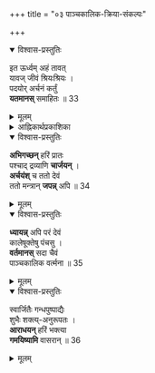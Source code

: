 +++
title = "०३ पाञ्चकालिक-क्रिया-संकल्पः"

+++
<details open><summary>विश्वास-प्रस्तुतिः</summary>

इत ऊर्ध्वम् अहं तावत्  
यावज् जीवं श्रियःश्रियः ।  
पदयोर् अर्चनं कर्तुं  
**यतमानस्** समाहितः ॥ 33
</details>

<details><summary>मूलम्</summary>

इत ऊर्ध्वमहं तावत् यावज्जीवं श्रियःश्रियः ।  
पदयोरर्चनं कर्तुं यतमानस्समाहितः ॥ 33
</details>

<details><summary>आह्निकार्थप्रकाशिका</summary>

सात्त्विकधृत्यालम्बनप्रकारम् आह - **इत ऊर्ध्वम्** इत्यादिना।

तदुक्तं +++(वेदान्तदेशिकेन पाञ्चरात्ररक्षायां नित्यव्याख्याने)+++

> तस्मिन्न् एव शयने समासीनः

इत्यारभ्य

> नियतेन्द्रियस् समाहितो  
> ऽतिक्रान्तम् अनन्तं कालं निरर्थकम् अवलोक्य  
> निर्वेदं परं गच्छेत् -  
> निर्वेदप्रकाराश्च विविधास् तत्-तत्-संहिताविशेषेष्व् अनुसन्धेयाः ।
>
> तदित्थं सङ्गृहीतं नारायणमुनिभिः -
>
>> ब्राह्मे मुहूर्ते सत्वस्थो  
>> हरिर्हरिरिति ब्रुवन् ।  
>> उत्थाय शयने तत्र  
>> समासीनस् समाहितः ॥  
>> व्यर्थं वीक्ष्य गतं कालं  
>> निर्विद्याहम् इतः परम् ।
>
> इति। विस्तरेणोद्धृतं चैतद्वङ्गिवंशेश्वरैः

इत्यादि,

>यद्यपि मुमुक्षोः
>
> > परीक्ष्य लोकान् कर्मचितान् ब्राह्मणो निर्वेदमायान् - नास्त्यकृतः कृतेन, तद्विज्ञानार्थं स गुरुम् एवाभिगच्छेत्  
> > +++(मुण्डके-१-२-१२)+++
>
> इति प्राथमिक-गुरूपसत्ति-कालात् पूर्वम् एव  
तृणीकृत-हिरण्य-गर्भादि-भोगः  
परिपूर्णो निर्वेदस् संवृत्तः  
तथापि विषम-विपाक-विशेष-गुण-त्रयाश्रय-भूत-  
प्रकृति-सम्बद्धतया  
सम्भावित-विषय-सङ्गादि-दोष-परिहाराय  
तथाविध एव _निर्वेदो ऽनुवर्तनीयः_ ।
>
> अगीयत चास्य नित्यानुवर्तनीयत्वं - अमानित्वादि-गुण-गण-मध्ये -
>
>> जन्म-मृत्यु-जरा-व्याधि-दुःख-दोषाऽनुदर्शनम्
>
> इति।  
अतः सिद्धोपायस्यापि   
पराङ्कुश-परकालादीनाम् इव  
भगवद्-अनुभव-च्छेदकतया   
हेयतम-रजस्-तमोमय-निद्रादि-प्रतिकूल-वर्ग-प्रवाहानुवृत्ति-दर्शनेन   
संसार-वैराग्योपचर्यार्थम्  
अहर्-अहस् तद्-उचितावसरेषु  
निर्वेदः कर्तव्य एव ।
>
> एवं सति विवेक-विमोकादि-  
सप्तकान्यतम-भूतानवसाद-विरुद्धावसाद-वशाद्  
उत्तर-कैङ्कर्य-प्रवृत्तेर् अनिष्पत्तिः स्याद् इति  
तत्-परिहारायानन्तरम् उच्यते -
>
>> इति निर्विद्य तदनु  
>> धृतिमालम्ब्य सात्त्विकीम् ।  
>> विधूय चेमं निर्वेदं  
>> सर्वकार्यावसादकम् ॥
>
>
> इत्यादिना गत-जल-सेतु-बन्धनाभिलाष-तुल्यानुताप-प्रशमन-पूर्वकं   
सात्त्विक-धृत्य्-अवलम्बनात्मकागामि-काल-शक्य-कैङ्कर्य-निश्चयः ।

इत्यादि ।
</details>

<details open><summary>विश्वास-प्रस्तुतिः</summary>

**अभिगच्छन्** हरिं प्रातः  
पश्चाद् द्रव्याणि **चार्जयन्** ।  
**अर्चयंश्** च ततो देवं  
ततो मन्त्रान् **जपन्न्** अपि ॥ 34
</details>

<details><summary>मूलम्</summary>

अभिगच्छन् हरिं प्रातः पश्चात् द्रव्याणि चार्जयन् ।  
अर्चयंश्च ततो देवं ततो मन्त्रान् जपन्नपि ॥ 34
</details>


<details open><summary>विश्वास-प्रस्तुतिः</summary>

**ध्यायन्न्** अपि परं देवं  
कालेषूक्तेषु पंचसु ।  
**वर्तमानस्** सदा चैवं  
पाञ्चकालिक वर्त्मना ॥ 35
</details>

<details><summary>मूलम्</summary>

ध्यायन्नपि परं देवं कालेषूक्तेषु पंचसु ।  
वर्तमानस्सदा चैवं पाञ्चकालिक वर्त्मना ॥ 35
</details>


<details open><summary>विश्वास-प्रस्तुतिः</summary>

स्वार्जितैः गन्धपुष्पाद्यैः  
शुभैः शक्त्य्-अनुरूपतः ।  
**आराधयन्** हरिं भक्त्या  
**गमयिष्यामि** वासरान् ॥ 36
</details>

<details><summary>मूलम्</summary>

स्वार्जितैः गन्धपुष्पाद्यैः शुभैः शक्त्यनुरूपतः ।  
आराधयन् हरिं भक्त्या गमयिष्यामि वासरान् ॥ 36
</details>
